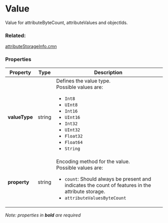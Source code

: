 # Value

Value for attributeByteCount, attributeValues and objectIds.

### Related:

[attributeStorageInfo.cmn](attributeStorageInfo.cmn.md)
### Properties

| Property | Type | Description |
| --- | --- | --- |
| **valueType** | string | Defines the value type.<div>Possible values are:<ul><li>`Int8`</li><li>`UInt8`</li><li>`Int16`</li><li>`UInt16`</li><li>`Int32`</li><li>`UInt32`</li><li>`Float32`</li><li>`Float64`</li><li>`String`</li></ul></div> |
| **property** | string | Encoding method for the value.<div>Possible values are:<ul><li>`count`: Should always be present and indicates the count of features in the attribute storage.</li><li>`attributeValuesByteCount`</li></ul></div> |

*Note: properties in **bold** are required*

